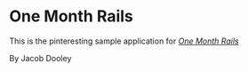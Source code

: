 # One Month Rails

This is the pinteresting sample application for 
[*One Month Rails*](http://onemonthrails.com)

By Jacob Dooley
